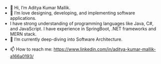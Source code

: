 - 👋 Hi, I’m Aditya Kumar Mallik.
- 👀 I’m love designing, developing, and implementing software applications.
- I have strong understanding of programming languages like Java, C#, and JavaScript. I have experience in SpringBoot, .NET frameworks and MERN stack.
- 🌱 I’m currently deep-diving into Software Architecture.
<!---- 💞️ I’m looking to collaborate on ...---> 
- 📫 How to reach me: https://www.linkedin.com/in/aditya-kumar-mallik-a166a0193/

<!---
AdityaKumar157/AdityaKumar157 is a ✨ special ✨ repository because its `README.md` (this file) appears on your GitHub profile.
You can click the Preview link to take a look at your changes.
--->
